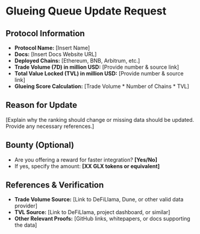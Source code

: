 # Glueing Queue Update Request  

## Protocol Information  
- **Protocol Name:** [Insert Name]  
- **Docs:** [Insert Docs Website URL]  
- **Deployed Chains:** [Ethereum, BNB, Arbitrum, etc.]  
- **Trade Volume (7D) in million USD:** [Provide number & source link]  
- **Total Value Locked (TVL) in million USD:** [Provide number & source link]  
- **Glueing Score Calculation:** [Trade Volume * Number of Chains * TVL]  

## Reason for Update  
[Explain why the ranking should change or missing data should be updated. Provide any necessary references.]  

## Bounty (Optional)  
- Are you offering a reward for faster integration? **[Yes/No]**  
- If yes, specify the amount: **[XX GLX tokens or equivalent]**  

## References & Verification  
- **Trade Volume Source:** [Link to DeFiLlama, Dune, or other valid data provider]  
- **TVL Source:** [Link to DeFiLlama, project dashboard, or similar]  
- **Other Relevant Proofs:** [GitHub links, whitepapers, or docs supporting the data]  